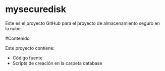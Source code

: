 # mysecuredisk
Este es el proyecto GitHub para el proyecto de almacenamiento seguro en la nube.

#Contenido

Este proyecto contiene:
* Código fuente
* Scripts de creación en la carpeta database
